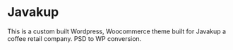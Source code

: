 # Javakup
This is a custom built Wordpress, Woocommerce theme built for Javakup a coffee retail company. PSD to WP conversion.
